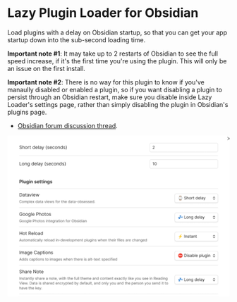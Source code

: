 # Lazy Plugin Loader for Obsidian

Load plugins with a delay on Obsidian startup, so that you can get your app startup down into the sub-second loading time.

**Important note #1**: It may take up to 2 restarts of Obsidian to see the full speed increase, if it's the first time you're using the plugin. This will only be an issue on the first install.

**Important note #2**: There is no way for this plugin to know if you've manaully disabled or enabled a plugin, so if you want disabling a plugin to persist through an Obsidian restart, make sure you disable inside Lazy Loader's settings page, rather than simply disabling the plugin in Obsidian's plugins page.

- [Obsidian forum discussion thread](https://forum.obsidian.md/t/87627).

![](./screenshot.png)
